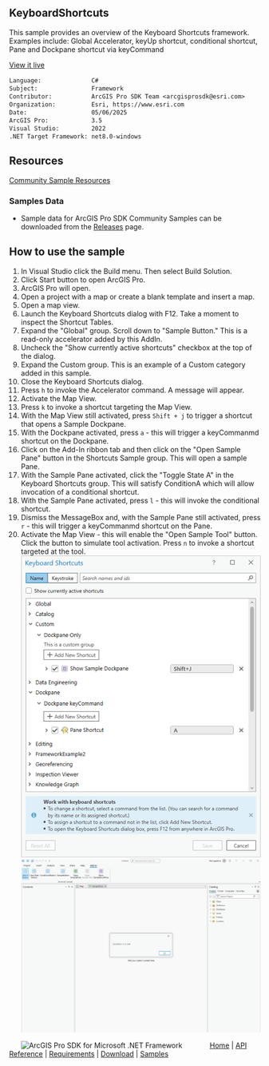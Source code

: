 ## KeyboardShortcuts

<!-- TODO: Write a brief abstract explaining this sample -->
This sample provides an overview of the Keyboard Shortcuts framework. Examples include: Global Accelerator, keyUp shortcut, conditional shortcut, Pane and Dockpane shortcut via keyCommand  
  


<a href="https://pro.arcgis.com/en/pro-app/sdk/" target="_blank">View it live</a>

<!-- TODO: Fill this section below with metadata about this sample-->
```
Language:              C#
Subject:               Framework
Contributor:           ArcGIS Pro SDK Team <arcgisprosdk@esri.com>
Organization:          Esri, https://www.esri.com
Date:                  05/06/2025
ArcGIS Pro:            3.5
Visual Studio:         2022
.NET Target Framework: net8.0-windows
```

## Resources

[Community Sample Resources](https://github.com/Esri/arcgis-pro-sdk-community-samples#resources)

### Samples Data

* Sample data for ArcGIS Pro SDK Community Samples can be downloaded from the [Releases](https://github.com/Esri/arcgis-pro-sdk-community-samples/releases) page.  

## How to use the sample
<!-- TODO: Explain how this sample can be used. To use images in this section, create the image file in your sample project's screenshots folder. Use relative url to link to this image using this syntax: ![My sample Image](FacePage/SampleImage.png) -->
1. In Visual Studio click the Build menu. Then select Build Solution.
2. Click Start button to open ArcGIS Pro.  
3. ArcGIS Pro will open.  
4. Open a project with a map or create a blank template and insert a map.  
5. Open a map view.   
6. Launch the Keyboard Shortcuts dialog with F12. Take a moment to inspect the Shortcut Tables.   
7. Expand the "Global" group. Scroll down to "Sample Button." This is a read-only accelerator added by this AddIn.  
8. Uncheck the "Show currently active shortcuts" checkbox at the top of the dialog.  
9. Expand the Custom group. This is an example of a Custom category added in this sample.  
10. Close the Keyboard Shortcuts dialog.  
11. Press `h` to invoke the Accelerator command. A message will appear.  
12. Activate the Map View.  
13. Press `k` to invoke a shortcut targeting the Map View.  
14. With the Map View still activated, press `Shift + j` to trigger a shortcut that opens a Sample Dockpane.  
15. With the Dockpane activated, press `a` - this will trigger a keyCommanmd shortcut on the Dockpane.  
16. Click on the Add-In ribbon tab and then click on the "Open Sample Pane" button in the Shortcuts Sample group. This will open a sample Pane.  
17. With the Sample Pane activated, click the "Toggle State A" in the Keyboard Shortcuts group. This will satisfy ConditionA which will allow invocation of a conditional shortcut.  
18. With the Sample Pane activated, press `l` - this will invoke the conditional shortcut.  
19. Dismiss the MessageBox and, with the Sample Pane still activated, press `r` - this will trigger a keyCommanmd shortcut on the Pane.  
20. Activate the Map View - this will enable the "Open Sample Tool" button. Click the button to simulate tool activation. Press `n` to invoke a shortcut targeted at the tool.  
![UI](Screenshots/ShortcutDialog.png)    
![UI](Screenshots/ConditionShortcut.png)    
  

<!-- End -->

&nbsp;&nbsp;&nbsp;&nbsp;&nbsp;&nbsp;<img src="https://esri.github.io/arcgis-pro-sdk/images/ArcGISPro.png"  alt="ArcGIS Pro SDK for Microsoft .NET Framework" height = "20" width = "20" align="top"  >
&nbsp;&nbsp;&nbsp;&nbsp;&nbsp;&nbsp;&nbsp;&nbsp;&nbsp;&nbsp;&nbsp;&nbsp;
[Home](https://github.com/Esri/arcgis-pro-sdk/wiki) | <a href="https://pro.arcgis.com/en/pro-app/latest/sdk/api-reference" target="_blank">API Reference</a> | [Requirements](https://github.com/Esri/arcgis-pro-sdk/wiki#requirements) | [Download](https://github.com/Esri/arcgis-pro-sdk/wiki#installing-arcgis-pro-sdk-for-net) | <a href="https://github.com/esri/arcgis-pro-sdk-community-samples" target="_blank">Samples</a>
